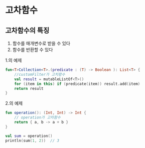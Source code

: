 # 고차함수

## 고차함수의 특징
1. 함수를 매개변수로 받을 수 있다
2. 함수를 반환할 수 있다

1.의 예제
```kt
fun<T>Collection<T>.(predicate : (T) -> Boolean ): List<T> {
    //customFilter가 고차함수
    val result = mutableListOf<T>()
    for (item in this) if (predicate(item)) result.add(item)
    return result
}
```



2.의 예제
```kt
fun operation(): (Int, Int) -> Int {
    // operation가 고차함수
    return { a, b -> a + b }
}

val sum = operation()
println(sum(1, 2))  // 3
```

